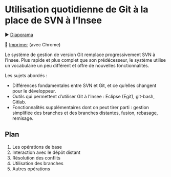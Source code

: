 # Utilisation quotidienne de Git à la place de SVN à l’Insee

:arrow_forward: [Diaporama](http://wehdrc.pages.innovation.insee.eu/git-au-quotidien)

:bookmark_tabs: [Imprimer](http://wehdrc.pages.innovation.insee.eu/git-au-quotidien/?print-pdf#/) (avec Chrome)

Le système de gestion de version Git remplace progressivement SVN à l’Insee.
Plus rapide et plus complet que son prédécesseur, le système utilise un vocabulaire un peu différent et offre de nouvelles fonctionnalités.

Les sujets abordés :

 - Différences fondamentales entre SVN et Git, et ce qu’elles changent pour le développeur.
 - Outils qui permettent d’utiliser Git à l’Insee : Eclipse (Egit), git-bash, Gitlab.
 - Fonctionnalités supplémentaires dont on peut tirer parti : gestion simplifiée des branches et des branches distantes, fusion, rebasage, remisage.
 
## Plan

 1. Les opérations de base
 2. Interaction avec le dépôt distant
 3. Résolution des conflits
 4. Utilisation des branches
 5. Autres opérations


